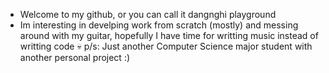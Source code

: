 - Welcome to my github, or you can call it dangnghi playground
- Im interesting in develping work from scratch (mostly) and messing around with my guitar, hopefully I have time for writting music instead of writting code 💀
p/s: Just another Computer Science major student with another personal project :)
  
<!---
dangnghl/dangnghl is a ✨ special ✨ repository because its `README.md` (this file) appears on your GitHub profile.
You can click the Preview link to take a look at your changes.
--->
